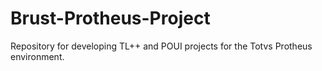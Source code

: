 <link rel="stylesheet" href="css/style.css">
<body>
  <h1>Brust-Protheus-Project</h1>
  <p>Repository for developing TL++ and POUI projects for the Totvs Protheus environment.</p>
</body>

